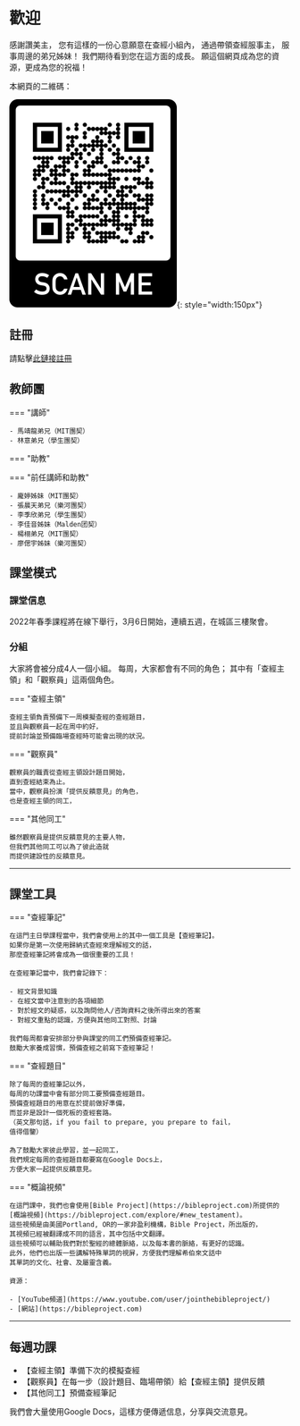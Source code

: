 # 歡迎

感謝讚美主，
您有這樣的一份心意願意在查經小組內，
通過帶領查經服事主，
服事周邊的弟兄姊妹！
我們期待看到您在這方面的成長。
願這個網頁成為您的資源，更成為您的祝福！

本網頁的二維碼：

![](./images/website-qrcode.png){: style="width:150px"}

## 註冊

請點擊[此鏈接註冊](https://airtable.com/shrS5gKu57LudKDSh)

<!-- 本季課堂已停止接受註冊，請等到下一季課堂開放再註冊。-->

## 教師團

=== "講師"

    - 馬靖龍弟兄（MIT團契）
    - 林意弟兄（學生團契）

=== "助教"

=== "前任講師和助教"

    - 龐婷姊妹（MIT團契）
    - 張晨天弟兄（樂河團契）
    - 李季欣弟兄（學生團契）
    - 李佳音姊妹（Malden团契）
    - 楊栩弟兄（MIT團契）
    - 廖偲宇姊妹（樂河團契）

## 課堂模式

### 課堂信息

<!-- 疫情期間，我們的課堂會在Discord上進行。 -->

2022年春季課程將在線下舉行，3月6日開始，連續五週，在城區三樓聚會。

### 分組

大家將會被分成4人一個小組。
每周，大家都會有不同的角色；
其中有「查經主領」和「觀察員」這兩個角色。

=== "查經主領"

    查經主領負責預備下一周模擬查經的查經題目，
    並且與觀察員一起在周中約好，
    提前討論並預備臨場查經時可能會出現的狀況。

=== "觀察員"

    觀察員的職責從查經主領設計題目開始，
    直到查經結束為止。
    當中，觀察員扮演「提供反饋意見」的角色，
    也是查經主領的同工，

=== "其他同工"

    雖然觀察員是提供反饋意見的主要人物，
    但我們其他同工可以為了彼此造就
    而提供建設性的反饋意見。

-----

## 課堂工具


=== "查經筆記"

    在這門主日學課程當中，我們會使用上的其中一個工具是【查經筆記】。
    如果你是第一次使用歸納式查經來理解經文的話，
    那麼查經筆記將會成為一個很重要的工具！

    在查經筆記當中，我們會記錄下：

    - 經文背景知識
    - 在經文當中注意到的各項細節
    - 對於經文的疑惑，以及詢問他人/咨詢資料之後所得出來的答案
    - 對經文重點的認識，方便與其他同工對照、討論

    我們每周都會安排部分參與課堂的同工們預備查經筆記。
    鼓勵大家養成習慣，預備查經之前寫下查經筆記！

=== "查經題目"

    除了每周的查經筆記以外，
    每周的功課當中會有部分同工要預備查經題目。
    預備查經題目的用意在於提前做好準備，
    而並非是設計一個死板的查經套路。
    （英文那句話，if you fail to prepare, you prepare to fail，
    值得借鑒）

    為了鼓勵大家彼此學習，並一起同工，
    我們規定每周的查經題目都要寫在Google Docs上，
    方便大家一起提供反饋意見。

=== "概論視頻"

    在這門課中，我們也會使用[Bible Project](https://bibleproject.com)所提供的
    [概論視頻](https://bibleproject.com/explore/#new_testament)。
    這些視頻是由美國Portland, OR的一家非盈利機構，Bible Project，所出版的，
    其視頻已經被翻譯成不同的語言，其中包括中文翻譯。
    這些視頻可以輔助我們對於聖經的總體脈絡，以及每本書的脈絡，有更好的認識。
    此外，他們也出版一些講解特殊單詞的視屏，方便我們理解希伯來文話中
    其單詞的文化、社會、及屬靈含義。

    資源：

    - [YouTube頻道](https://www.youtube.com/user/jointhebibleproject/)
    - [網站](https://bibleproject.com)

-----


## 每週功課

- 【查經主領】準備下次的模擬查經
- 【觀察員】在每一步（設計題目、臨場帶領）給【查經主領】提供反饋
- 【其他同工】預備查經筆記

我們會大量使用Google Docs，這樣方便傳遞信息，分享與交流意見。

